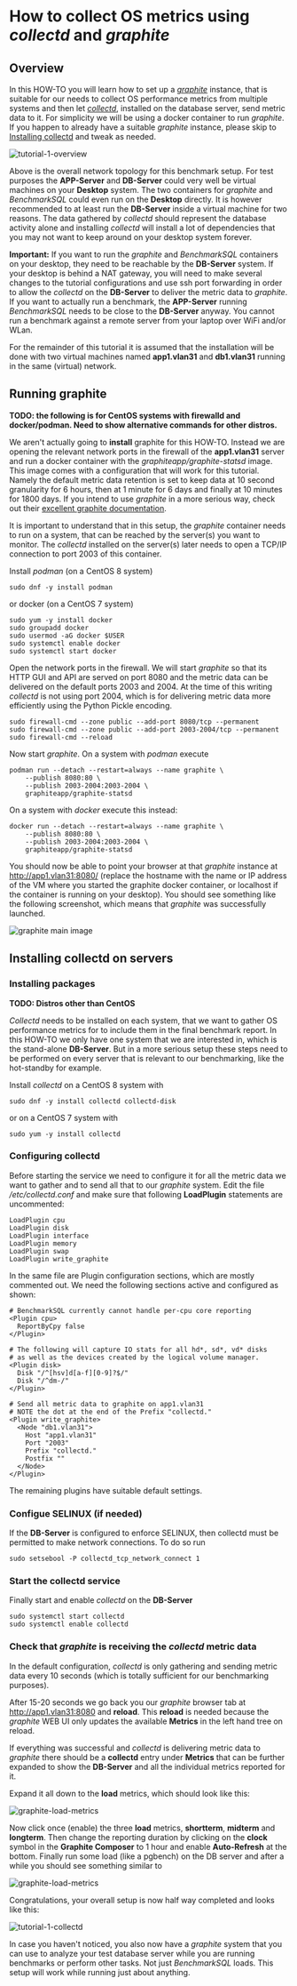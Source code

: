 
# How to collect OS metrics using *collectd* and *graphite*

## Overview

In this HOW-TO you will learn how to set up a 
*[graphite](https://graphite.readthedocs.io/en/latest/index.html)*
instance, that is suitable for our needs to collect OS
performance metrics from multiple systems and then let
*[collectd](https://collectd.org)*,
installed on the database server,
send metric data to it. For simplicity we will be using a
docker container to run *graphite*. If you happen to already have
a suitable *graphite* instance, please skip to
[Installing collectd](#installing-collectd-on-servers)
and tweak as needed.

![tutorial-1-overview](tutorial-1/overview-collectd.svg)

Above is the overall network topology for this benchmark setup.
For test purposes the **APP-Server** and **DB-Server** could
very well be virtual machines on your **Desktop** system. The
two containers for *graphite* and *BenchmarkSQL* could even
run on the **Desktop** directly. It is however recommended to
at least run the **DB-Server** inside a virtual machine for
two reasons. The data gathered by *collectd* should represent
the database activity alone and installing *collectd* will
install a lot of dependencies that you may not want to keep
around on your desktop system forever.

**Important:** If you want to run the *graphite* and *BenchmarkSQL*
containers on your desktop, they need to be reachable by the
**DB-Server** system. If your desktop is behind a NAT gateway, you
will need to make several changes to the tutorial configurations
and use ssh port forwarding in order to allow the *collectd* on the
**DB-Server** to deliver the metric data to *graphite*. If you
want to actually run a benchmark, the **APP-Server** running
*BenchmarkSQL* needs to be close to the **DB-Server** anyway. You
cannot run a benchmark against a remote server from your laptop
over WiFi and/or WLan.

For the remainder of this tutorial it is assumed that the
installation will be done with two virtual machines named
**app1.vlan31** and **db1.vlan31** running in the same (virtual)
network.

## Running graphite

**TODO: the following is for CentOS systems with firewalld and docker/podman.
Need to show alternative commands for other distros.**

We aren't actually going to **install** graphite for this HOW-TO.
Instead we are opening the relevant network ports in the firewall
of the **app1.vlan31** server
and run a docker container with the *graphiteapp/graphite-statsd*
image. This image comes with a configuration that will work for
this tutorial. Namely the default metric data retention is set
to keep data at 10 second granularity for 6 hours, then at 1 minute
for 6 days and finally at 10 minutes for 1800 days. If you intend
to use *graphite* in a more serious way, check out their
[excellent graphite documentation](https://graphite.readthedocs.io/en/latest/install.html).

It is important to understand that in this setup, the *graphite*
container needs to run on a system, that can be reached by the
server(s) you want to monitor. The *collectd* installed on the
server(s) later needs to open a TCP/IP connection to port 2003
of this container.

Install *podman* (on a CentOS 8 system)
```
sudo dnf -y install podman
```
or docker (on a CentOS 7 system)
```
sudo yum -y install docker
sudo groupadd docker
sudo usermod -aG docker $USER
sudo systemctl enable docker
sudo systemctl start docker
```

Open the network ports in the firewall. We will start *graphite*
so that its HTTP GUI and API are served on port 8080 and the
metric data can be delivered on the default ports 2003 and 2004.
At the time of this writing *collectd* is not using port 2004,
which is for delivering metric data more efficiently using the
Python Pickle encoding.
```
sudo firewall-cmd --zone public --add-port 8080/tcp --permanent
sudo firewall-cmd --zone public --add-port 2003-2004/tcp --permanent
sudo firewall-cmd --reload
```

Now start *graphite*. On a system with *podman* execute
```
podman run --detach --restart=always --name graphite \
    --publish 8080:80 \
    --publish 2003-2004:2003-2004 \
    graphiteapp/graphite-statsd
```
On a system with *docker* execute this instead:
```
docker run --detach --restart=always --name graphite \
    --publish 8080:80 \
    --publish 2003-2004:2003-2004 \
    graphiteapp/graphite-statsd
```

You should now be able to point your browser at that *graphite*
instance at http://app1.vlan31:8080/ (replace the hostname with
the name or IP address of the VM where you started the graphite
docker container, or localhost if the container is running on
your desktop). You should see something like the following
screenshot, which means that *graphite* was successfully launched.

![graphite main image](./screenshots/graphite-1.png)

## Installing collectd on servers

### Installing packages

**TODO: Distros other than CentOS**

*Collectd* needs to be installed on each system, that we want to
gather OS performance metrics for to include them in the final
benchmark report. In this HOW-TO we only have one system that we
are interested in, which is the stand-alone **DB-Server**. But in
a more serious setup these steps need to be performed on every server
that is relevant to our benchmarking, like the hot-standby for example.

Install *collectd* on a CentOS 8 system with
```
sudo dnf -y install collectd collectd-disk
```
or on a CentOS 7 system with
```
sudo yum -y install collectd
```

### Configuring collectd

Before starting the service we need to configure it for all the
metric data we want to gather and to send all that to our *graphite*
system. Edit the file */etc/collectd.conf* and make sure that following
**LoadPlugin** statements are uncommented:
```
LoadPlugin cpu
LoadPlugin disk
LoadPlugin interface
LoadPlugin memory
LoadPlugin swap
LoadPlugin write_graphite
```

In the same file are Plugin configuration sections, which are mostly
commented out. We need the following sections active and configured as
shown:
```
# BenchmarkSQL currently cannot handle per-cpu core reporting
<Plugin cpu>
  ReportByCpy false
</Plugin>

# The following will capture IO stats for all hd*, sd*, vd* disks
# as well as the devices created by the logical volume manager.
<Plugin disk>
  Disk "/^[hsv]d[a-f][0-9]?$/"
  Disk "/^dm-/"
</Plugin>

# Send all metric data to graphite on app1.vlan31
# NOTE the dot at the end of the Prefix "collectd."
<Plugin write_graphite>
  <Node "db1.vlan31">
    Host "app1.vlan31"
	Port "2003"
	Prefix "collectd."
	Postfix ""
  </Node>
</Plugin>
```
The remaining plugins have suitable default settings.

### Configue SELINUX (if needed)

If the **DB-Server** is configured to enforce SELINUX, then collectd must
be permitted to make network connections. To do so run
```
sudo setsebool -P collectd_tcp_network_connect 1
```

### Start the collectd service

Finally start and enable *collectd* on the **DB-Server**
```
sudo systemctl start collectd
sudo systemctl enable collectd
```

### Check that *graphite* is receiving the *collectd* metric data

In the default configuration, *collectd* is only gathering and sending
metric data every 10 seconds (which is totally sufficient for our
benchmarking purposes). 

After 15-20 seconds we go back you our *graphite* browser tab at
http://app1.vlan31:8080 and **reload**. This **reload** is needed because
the *graphite* WEB UI only updates the available **Metrics** in
the left hand tree on reload.

If everything was successful and *collectd* is delivering metric data
to *graphite* there should be a **collectd** entry under **Metrics** that
can be further expanded to show the **DB-Server** and all the
individual metrics reported for it.

Expand it all down to the **load** metrics, which should look like this:

![graphite-load-metrics](screenshots/graphite-2.png)

Now click once (enable) the three **load** metrics, **shortterm**,
**midterm** and **longterm**. Then change the reporting duration by
clicking on the **clock** symbol in the **Graphite Composer** to 1 hour
and enable **Auto-Refresh** at the bottom. Finally run some load
(like a pgbench) on the DB server and after a while you should see
something similar to

![graphite-load-metrics](screenshots/graphite-3.png)

Congratulations, your overall setup is now half way completed
and looks like this:

![tutorial-1-collectd](tutorial-1/collectd.svg)

In case you haven't noticed, you also now have a *graphite* system
that you can use to analyze your test database server while you
are running benchmarks or perform other tasks. Not just *BenchmarkSQL*
loads. This setup will work while running just about anything.
